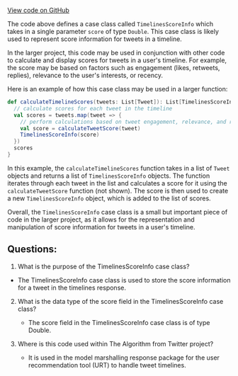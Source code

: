 [View code on GitHub](https://github.com/misbahsy/the-algorithm/product-mixer/core/src/main/scala/com/twitter/product_mixer/core/model/marshalling/response/urt/item/tweet/TimelinesScoreInfo.scala)

The code above defines a case class called `TimelinesScoreInfo` which takes in a single parameter `score` of type `Double`. This case class is likely used to represent score information for tweets in a timeline. 

In the larger project, this code may be used in conjunction with other code to calculate and display scores for tweets in a user's timeline. For example, the score may be based on factors such as engagement (likes, retweets, replies), relevance to the user's interests, or recency. 

Here is an example of how this case class may be used in a larger function:

```scala
def calculateTimelineScores(tweets: List[Tweet]): List[TimelinesScoreInfo] = {
  // calculate scores for each tweet in the timeline
  val scores = tweets.map(tweet => {
    // perform calculations based on tweet engagement, relevance, and recency
    val score = calculateTweetScore(tweet)
    TimelinesScoreInfo(score)
  })
  scores
}
```

In this example, the `calculateTimelineScores` function takes in a list of `Tweet` objects and returns a list of `TimelinesScoreInfo` objects. The function iterates through each tweet in the list and calculates a score for it using the `calculateTweetScore` function (not shown). The score is then used to create a new `TimelinesScoreInfo` object, which is added to the list of scores. 

Overall, the `TimelinesScoreInfo` case class is a small but important piece of code in the larger project, as it allows for the representation and manipulation of score information for tweets in a user's timeline.
## Questions: 
 1. What is the purpose of the TimelinesScoreInfo case class?
   - The TimelinesScoreInfo case class is used to store the score information for a tweet in the timelines response.

2. What is the data type of the score field in the TimelinesScoreInfo case class?
   - The score field in the TimelinesScoreInfo case class is of type Double.

3. Where is this code used within The Algorithm from Twitter project?
   - It is used in the model marshalling response package for the user recommendation tool (URT) to handle tweet timelines.